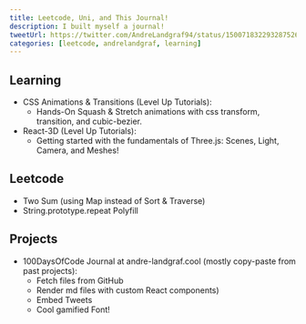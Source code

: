 ```yaml
---
title: Leetcode, Uni, and This Journal!
description: I built myself a journal!
tweetUrl: https://twitter.com/AndreLandgraf94/status/1500718322932875268
categories: [leetcode, andrelandgraf, learning]
---
```


## Learning

- CSS Animations & Transitions (Level Up Tutorials):
  - Hands-On Squash & Stretch animations with css transform, transition, and cubic-bezier.
- React-3D (Level Up Tutorials):
  - Getting started with the fundamentals of Three.js: Scenes, Light, Camera, and Meshes!

## Leetcode

- Two Sum (using Map instead of Sort & Traverse)
- String.prototype.repeat Polyfill

## Projects

- 100DaysOfCode Journal at andre-landgraf.cool (mostly copy-paste from past projects):
  - Fetch files from GitHub
  - Render md files with custom React components)
  - Embed Tweets
  - Cool gamified Font!
